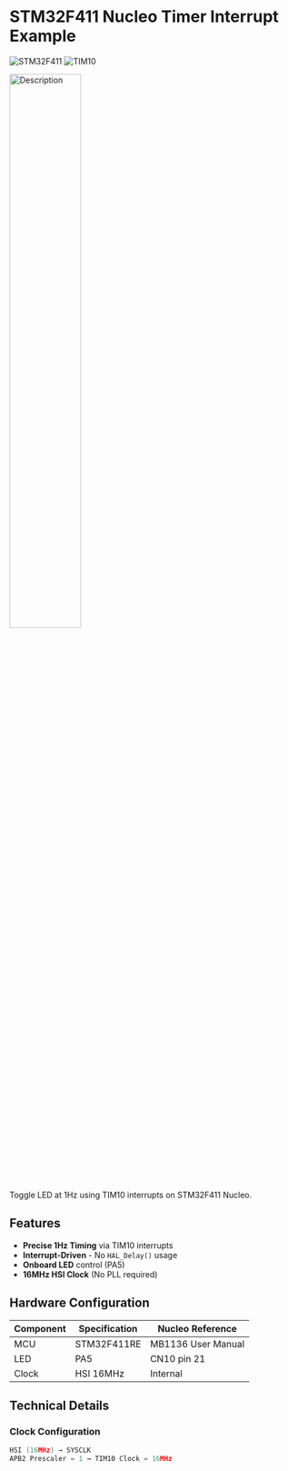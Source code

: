 # STM32F411 Nucleo Timer Interrupt Example

![STM32F411](https://img.shields.io/badge/STM32F411-Nucleo-blue)
![TIM10](https://img.shields.io/badge/TIM10-Interrupt-green)

<img src="https://github.com/user-attachments/assets/4c574b08-8542-4e3d-8ace-b6607aaccf0d" width="50%" alt="Description">



Toggle LED at 1Hz using TIM10 interrupts on STM32F411 Nucleo.

## Features
- **Precise 1Hz Timing** via TIM10 interrupts
- **Interrupt-Driven** - No `HAL_Delay()` usage
- **Onboard LED** control (PA5)
- **16MHz HSI Clock** (No PLL required)

## Hardware Configuration
| Component | Specification | Nucleo Reference |
|-----------|---------------|------------------|
| MCU       | STM32F411RE   | MB1136 User Manual |
| LED       | PA5           | CN10 pin 21 |
| Clock     | HSI 16MHz     | Internal |

## Technical Details
### Clock Configuration 
```c
HSI (16MHz) → SYSCLK
APB2 Prescaler = 1 → TIM10 Clock = 16MHz
